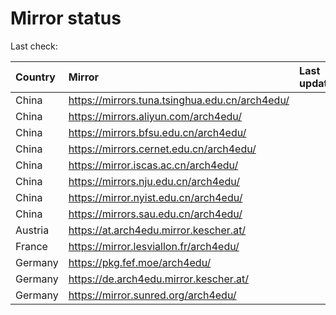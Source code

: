 <script src="./time.js"></script>
# Mirror status
Last check: <script type="text/javascript">localize(1740378761.7687962);</script>

|Country|Mirror|Last update|
|:------|:-----|:----------|
|China|https://mirrors.tuna.tsinghua.edu.cn/arch4edu/|<script type="text/javascript">localize(1740335769);</script>|
|China|https://mirrors.aliyun.com/arch4edu/|<script type="text/javascript">localize(1740335769);</script>|
|China|https://mirrors.bfsu.edu.cn/arch4edu/|<script type="text/javascript">localize(1740335769);</script>|
|China|https://mirrors.cernet.edu.cn/arch4edu/|<script type="text/javascript">localize(1740335769);</script>|
|China|https://mirror.iscas.ac.cn/arch4edu/|<script type="text/javascript">localize(1740335769);</script>|
|China|https://mirrors.nju.edu.cn/arch4edu/|<script type="text/javascript">localize(1740292814);</script>|
|China|https://mirror.nyist.edu.cn/arch4edu/|<script type="text/javascript">localize(1740335769);</script>|
|China|https://mirrors.sau.edu.cn/arch4edu/|<script type="text/javascript">localize(1731653531);</script>|
|Austria|https://at.arch4edu.mirror.kescher.at/|<script type="text/javascript">localize(1740335769);</script>|
|France|https://mirror.lesviallon.fr/arch4edu/|<script type="text/javascript">localize(1740335769);</script>|
|Germany|https://pkg.fef.moe/arch4edu/|<script type="text/javascript">localize(1740335769);</script>|
|Germany|https://de.arch4edu.mirror.kescher.at/|<script type="text/javascript">localize(1740335769);</script>|
|Germany|https://mirror.sunred.org/arch4edu/|<script type="text/javascript">localize(1740335769);</script>|

<script src="./tablefilter/tablefilter.js"></script>
<script src="./table.js"></script>